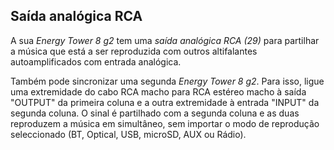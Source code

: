 ## Saída analógica RCA

A sua *Energy Tower 8 g2* tem uma *saída analógica RCA (29)* para partilhar a música que está a ser reproduzida com outros altifalantes autoamplificados com entrada analógica.

Também pode sincronizar uma segunda *Energy Tower 8 g2*. Para isso, ligue uma extremidade do cabo RCA macho para RCA estéreo macho à saída "OUTPUT" da primeira coluna e a outra extremidade à entrada "INPUT" da segunda coluna. O sinal é partilhado com a segunda coluna e as duas reproduzem a música em simultâneo, sem importar o modo de reprodução seleccionado (BT, Optical, USB, microSD, AUX ou Rádio).

